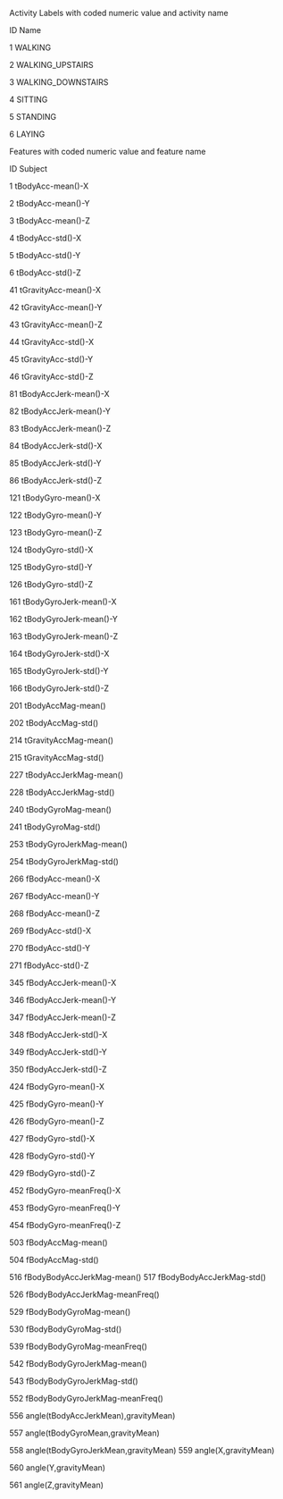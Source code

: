 


Activity Labels with coded numeric value and activity name

ID    Name

1 WALKING

2 WALKING_UPSTAIRS

3 WALKING_DOWNSTAIRS

4 SITTING

5 STANDING

6 LAYING



Features with coded numeric value and feature name

ID    Subject

1 tBodyAcc-mean()-X

2 tBodyAcc-mean()-Y

3 tBodyAcc-mean()-Z

4 tBodyAcc-std()-X

5 tBodyAcc-std()-Y

6 tBodyAcc-std()-Z

41 tGravityAcc-mean()-X

42 tGravityAcc-mean()-Y

43 tGravityAcc-mean()-Z

44 tGravityAcc-std()-X

45 tGravityAcc-std()-Y

46 tGravityAcc-std()-Z

81 tBodyAccJerk-mean()-X

82 tBodyAccJerk-mean()-Y

83 tBodyAccJerk-mean()-Z

84 tBodyAccJerk-std()-X

85 tBodyAccJerk-std()-Y

86 tBodyAccJerk-std()-Z

121 tBodyGyro-mean()-X

122 tBodyGyro-mean()-Y

123 tBodyGyro-mean()-Z

124 tBodyGyro-std()-X

125 tBodyGyro-std()-Y

126 tBodyGyro-std()-Z

161 tBodyGyroJerk-mean()-X

162 tBodyGyroJerk-mean()-Y

163 tBodyGyroJerk-mean()-Z

164 tBodyGyroJerk-std()-X

165 tBodyGyroJerk-std()-Y

166 tBodyGyroJerk-std()-Z

201 tBodyAccMag-mean()

202 tBodyAccMag-std()

214 tGravityAccMag-mean()

215 tGravityAccMag-std()

227 tBodyAccJerkMag-mean()

228 tBodyAccJerkMag-std()

240 tBodyGyroMag-mean()

241 tBodyGyroMag-std()

253 tBodyGyroJerkMag-mean()

254 tBodyGyroJerkMag-std()

266 fBodyAcc-mean()-X

267 fBodyAcc-mean()-Y

268 fBodyAcc-mean()-Z

269 fBodyAcc-std()-X

270 fBodyAcc-std()-Y

271 fBodyAcc-std()-Z

345 fBodyAccJerk-mean()-X

346 fBodyAccJerk-mean()-Y

347 fBodyAccJerk-mean()-Z

348 fBodyAccJerk-std()-X

349 fBodyAccJerk-std()-Y

350 fBodyAccJerk-std()-Z

424 fBodyGyro-mean()-X

425 fBodyGyro-mean()-Y

426 fBodyGyro-mean()-Z

427 fBodyGyro-std()-X

428 fBodyGyro-std()-Y

429 fBodyGyro-std()-Z

452 fBodyGyro-meanFreq()-X

453 fBodyGyro-meanFreq()-Y

454 fBodyGyro-meanFreq()-Z

503 fBodyAccMag-mean()

504 fBodyAccMag-std()

516 fBodyBodyAccJerkMag-mean()
517 fBodyBodyAccJerkMag-std()

526 fBodyBodyAccJerkMag-meanFreq()

529 fBodyBodyGyroMag-mean()

530 fBodyBodyGyroMag-std()

539 fBodyBodyGyroMag-meanFreq()

542 fBodyBodyGyroJerkMag-mean()

543 fBodyBodyGyroJerkMag-std()

552 fBodyBodyGyroJerkMag-meanFreq()

556 angle(tBodyAccJerkMean),gravityMean)

557 angle(tBodyGyroMean,gravityMean)

558 angle(tBodyGyroJerkMean,gravityMean)
559 angle(X,gravityMean)

560 angle(Y,gravityMean)

561 angle(Z,gravityMean)

